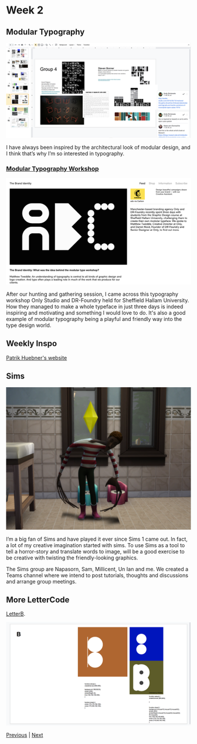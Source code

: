 # Week 2

## Modular Typography
![Modular](https://github.com/KristineGudmundsen/CodeWords/raw/master/SKO/Week_02/HuntingGathering.png)

I have always been inspired by the architectural look of modular design, and I think that’s why I’m so interested in typography. 

### [Modular Typography Workshop](https://the-brandidentity.com/feed/matthew-tweddle-talks-us-onlys-modular-type-workshop-sheffield-hallam-university/)

![Website](https://github.com/KristineGudmundsen/CodeWords/raw/master/SKO/Week_02/BrandIdentity.png)

After our hunting and gathering session, I came across this typography workshop Only Studio and DR-Foundry held for Sheffield Hallam University. How they managed to make a whole typeface in just three days is indeed inspiring and motivating and something I would love to do. It's also a good example of modular typography being a playful and friendly way into the type design world. 

## Weekly Inspo
[Patrik Huebner's website](https://www.patrik-huebner.com)

## Sims

![Sims](https://github.com/KristineGudmundsen/CodeWords/raw/master/SKO/Week_02/ka3ybtcfyap41.png)

I’m a big fan of Sims and have played it ever since Sims 1 came out. In fact, a lot of my creative imagination started with sims. To use Sims as a tool to tell a horror-story and translate words to image, will be a good exercise to be creative with twisting the friendly-looking graphics. 

The Sims group are Napasorn, Sam, Millicent, Un Ian and me. We created a Teams channel where we intend to post tutorials, thoughts and discussions and arrange group meetings.

## More LetterCode

[LetterB](https://kristinegudmundsen.github.io/CodeWords/SKO/Week_02/LetterBWeek2/).

![png](https://github.com/KristineGudmundsen/CodeWords/raw/master/SKO/Week_02/B.png)

[Previous](https://github.com/KristineGudmundsen/CodeWords/tree/master/SKO/Week_01) | [Next](https://github.com/KristineGudmundsen/CodeWords/tree/master/SKO/Week_03)
